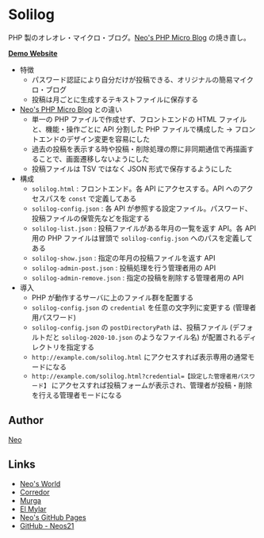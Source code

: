 # Solilog

PHP 製のオレオレ・マイクロ・ブログ。[Neo's PHP Micro Blog](https://github.com/Neos21/neos-php-micro-blog) の焼き直し。

__[Demo Website](https://neos21-oci.cf/solilog)__

- 特徴
    - パスワード認証により自分だけが投稿できる、オリジナルの簡易マイクロ・ブログ
    - 投稿は月ごとに生成するテキストファイルに保存する
- [Neo's PHP Micro Blog](https://github.com/Neos21/neos-php-micro-blog) との違い
    - 単一の PHP ファイルで作成せず、フロントエンドの HTML ファイルと、機能・操作ごとに API 分割した PHP ファイルで構成した → フロントエンドのデザイン変更を容易にした
    - 過去の投稿を表示する時や投稿・削除処理の際に非同期通信で再描画することで、画面遷移しないようにした
    - 投稿ファイルは TSV ではなく JSON 形式で保存するようにした
- 構成
    - `solilog.html` : フロントエンド。各 API にアクセスする。API へのアクセスパスを `const` で定義してある
    - `solilog-config.json` : 各 API が参照する設定ファイル。パスワード、投稿ファイルの保管先などを指定する
    - `solilog-list.json` : 投稿ファイルがある年月の一覧を返す API。各 API 用の PHP ファイルは冒頭で `solilog-config.json` へのパスを定義してある
    - `solilog-show.json` : 指定の年月の投稿ファイルを返す API
    - `solilog-admin-post.json` : 投稿処理を行う管理者用の API
    - `solilog-admin-remove.json` : 指定の投稿を削除する管理者用の API
- 導入
    - PHP が動作するサーバに上のファイル群を配置する
    - `solilog-config.json` の `credential` を任意の文字列に変更する (管理者用パスワード)
    - `solilog-config.json` の `postDirectoryPath` は、投稿ファイル (デフォルトだと `solilog-2020-10.json` のようなファイル名) が配置されるディレクトリを指定する
    - `http://example.com/solilog.html` にアクセスすれば表示専用の通常モードになる
    - `http://example.com/solilog.html?credential=【設定した管理者用パスワード】` にアクセスすれば投稿フォームが表示され、管理者が投稿・削除を行える管理者モードになる


## Author

[Neo](http://neo.s21.xrea.com/)


## Links

- [Neo's World](http://neo.s21.xrea.com/)
- [Corredor](https://neos21.hatenablog.com/)
- [Murga](https://neos21.hatenablog.jp/)
- [El Mylar](https://neos21.hateblo.jp/)
- [Neo's GitHub Pages](https://neos21.github.io/)
- [GitHub - Neos21](https://github.com/Neos21/)
